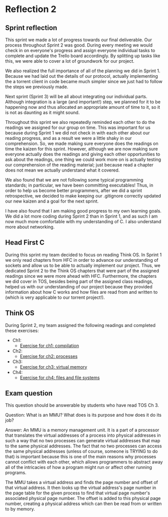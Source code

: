 # Reflection 2

## Sprint reflection
This sprint we made a lot of progress towards our final deliverable. Our process throughout Sprint 2 was good. During every meeting we would check in on everyone's progress and assign everyone individual tasks to complete and update the Trello board accordingly. By splitting up tasks like this, we were able to cover a lot of groundwork for our project.

We also realized the full importance of all of the planning we did in Sprint 1. Because we had laid out the details of our protocol, actually implementing the a torrent client in code became much simpler since we just had to follow the steps we previously made.

Next sprint (Sprint 3) will be all about integrating our individual parts. Although integration is a large (and important!) step, we planned for it to be happening now and thus allocated an appropriate amount of time to it, so it is not as daunting as it might sound.

Throughout this sprint we also repeatedly reminded each other to do the readings we assigned for our group on time. This was important for us because during Sprint 1 we did not check in with each other about our reading progress, and as a result we were a little shaky in our comprehension. So, we made making sure everyone does the readings on time the kaizen for this sprint. However, although we are now making sure everyone actually does the readings and giving each other opportunities to ask about the readings, one thing we could work more on is actually testing our comprehension of the reading material; just because read a chapter does not mean we actually understand what it covered.

We also found that we are not following some typical programming standards; in particular, we have been committing executables! Thus, in order to help us become better programmers, after we did a sprint retrospective, we decided to make keeping our .gitignore correctly updated our new kaizen and a goal for the next sprint.

I have also found that I am making good progress to my own learning goals. We did a lot more coding during Sprint 2 than in Sprint 1, and as such I am now much more comfortable with my understanding of C. I also understand more about networking.

## Head First C
During this sprint my team decided to focus on reading Think OS. In Sprint 1 we only read chapters from HFC in order to advance our understanding of sockets and allow us to be able to actually implement our project. Thus, we dedicated Sprint 2 to the Think OS chapters that were part of the assigned readings since we were more ahead with HFC. Furthermore, the chapters we did cover in TOS, besides being part of the assigned class readings, helped us with our understanding of our project because they provided information about how C works and how files are read from and written to (which is very applicable to our torrent project!).

## Think OS
During Sprint 2, my team assigned the following readings and completed these exercises:

- Ch1:
  - [Exercise for ch1: compilation](https://github.com/jovanduy/ExercisesInC/blob/master/reading_questions/thinkos.md#chapter-1)
- Ch2:
  - [Exercise for ch2: processes](https://github.com/jovanduy/ExercisesInC/blob/master/reading_questions/thinkos.md#chapter-2)
- Ch3:
  - [Exercise for ch3: virtual memory](https://github.com/jovanduy/ExercisesInC/blob/master/reading_questions/thinkos.md#chapter-3)
- Ch4:
  - [Exercise for ch4: files and file systems](https://github.com/jovanduy/ExercisesInC/blob/master/reading_questions/thinkos.md#chapter-4)

## Exam question
This question should be answerable by students who have read TOS Ch 3.

Question: What is an MMU? What does is its purpose and how does it do its job?

Answer: An MMU is a memory management unit. It is a part of a processor that translates the virtual addresses of a process into physical addresses in such a way that no two processes can generate virtual addresses that map to the same physical addresses. The fact that no two processes can access the same physical addresses (unless of course, someone is TRYING to do that) is important because this is one of the main reasons why processes cannot conflict with each other, which allows programmers to abstract away all of the intricacies of how a program might run or affect other running programs.

The MMU takes a virtual address and finds the page number and offset of that virtual address. It then looks up the virtual address's page number in the page table for the given process to find that virtual page number's associated physical page number. The offset is added to this physical page number, creating a physical address which can then be read from or written to by memory.
